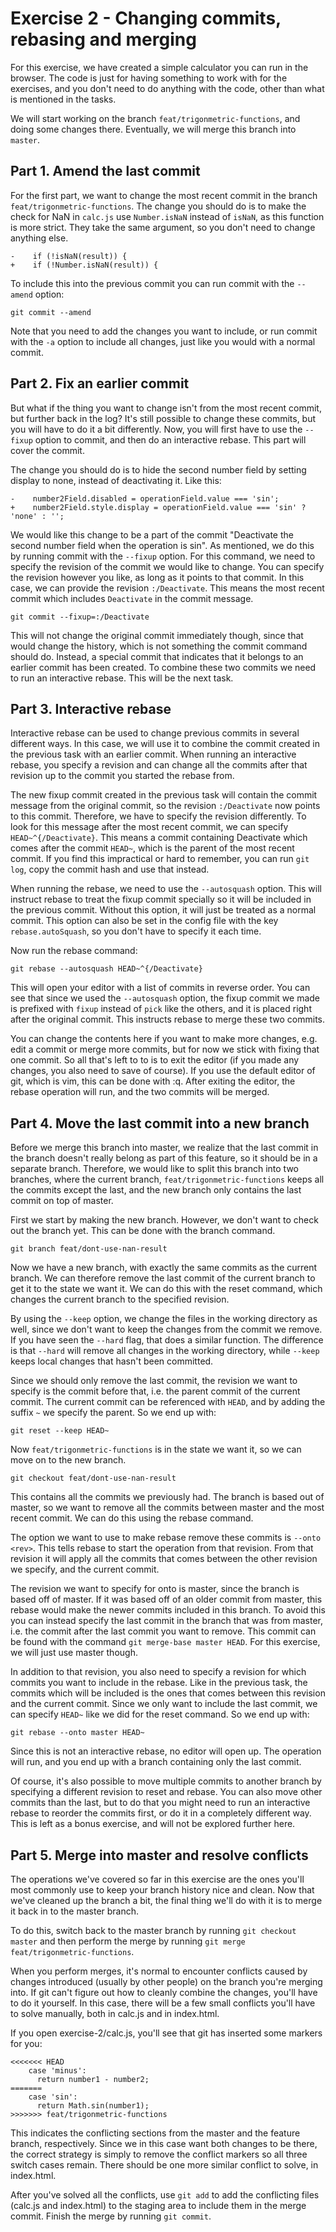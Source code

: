 # Exercise 2 - Changing commits, rebasing and merging

For this exercise, we have created a simple calculator you can run in the
browser. The code is just for having something to work with for the exercises,
and you don't need to do anything with the code, other than what is mentioned in
the tasks.

We will start working on the branch `feat/trigonmetric-functions`, and doing
some changes there. Eventually, we will merge this branch into `master`.

## Part 1. Amend the last commit

For the first part, we want to change the most recent commit in the branch
`feat/trigonmetric-functions`. The change you should do is to make the check for
NaN in `calc.js` use `Number.isNaN` instead of `isNaN`, as this function is more
strict. They take the same argument, so you don't need to change anything else.

```
-    if (!isNaN(result)) {
+    if (!Number.isNaN(result)) {
```

To include this into the previous commit you can run commit with the `--amend`
option:

```
git commit --amend
```

Note that you need to add the changes you want to include, or run commit with
the `-a` option to include all changes, just like you would with a normal
commit.

## Part 2. Fix an earlier commit

But what if the thing you want to change isn't from the most recent commit, but
further back in the log? It's still possible to change these commits, but you
will have to do it a bit differently. Now, you will first have to use the
`--fixup` option to commit, and then do an interactive rebase. This part will
cover the commit.

The change you should do is to hide the second number field by setting display
to none, instead of deactivating it. Like this:

```
-    number2Field.disabled = operationField.value === 'sin';
+    number2Field.style.display = operationField.value === 'sin' ? 'none' : '';
```

We would like this change to be a part of the commit "Deactivate the second
number field when the operation is sin". As mentioned, we do this by running
commit with the `--fixup` option. For this command, we need to specify the
revision of the commit we would like to change. You can specify the revision
however you like, as long as it points to that commit. In this case, we can
provide the revision `:/Deactivate`. This means the most recent commit which
includes `Deactivate` in the commit message.

```
git commit --fixup=:/Deactivate
```

This will not change the original commit immediately though, since that would
change the history, which is not something the commit command should do.
Instead, a special commit that indicates that it belongs to an earlier commit
has been created. To combine these two commits we need to run an interactive
rebase. This will be the next task.

## Part 3. Interactive rebase

Interactive rebase can be used to change previous commits in several different
ways. In this case, we will use it to combine the commit created in the
previous task with an earlier commit. When running an interactive rebase, you
specify a revision and can change all the commits after that revision up to the
commit you started the rebase from.

The new fixup commit created in the previous task will contain the commit
message from the original commit, so the revision `:/Deactivate` now points to
this commit. Therefore, we have to specify the revision differently. To look for
this message after the most recent commit, we can specify `HEAD~^{/Deactivate}`.
This means a commit containing Deactivate which comes after the commit `HEAD~`,
which is the parent of the most recent commit. If you find this impractical or
hard to remember, you can run `git log`, copy the commit hash and use that
instead.

When running the rebase, we need to use the `--autosquash` option. This will
instruct rebase to treat the fixup commit specially so it will be included in
the previous commit. Without this option, it will just be treated as a normal
commit. This option can also be set in the config file with the key
`rebase.autoSquash`, so you don't have to specify it each time.

Now run the rebase command:

```
git rebase --autosquash HEAD~^{/Deactivate}
```

This will open your editor with a list of commits in reverse order. You can see
that since we used the `--autosquash` option, the fixup commit we made is
prefixed with `fixup` instead of `pick` like the others, and it is placed right
after the original commit. This instructs rebase to merge these two commits.

You can change the contents here if you want to make more changes, e.g. edit a
commit or merge more commits, but for now we stick with fixing that one commit.
So all that's left to to is to exit the editor (if you made any changes, you
also need to save of course). If you use the default editor of git, which is
vim, this can be done with :q<Enter>. After exiting the editor, the rebase
operation will run, and the two commits will be merged.

## Part 4. Move the last commit into a new branch

Before we merge this branch into master, we realize that the last commit in the
branch doesn't really belong as part of this feature, so it should be in a
separate branch. Therefore, we would like to split this branch into two
branches, where the current branch, `feat/trigonmetric-functions` keeps all the
commits except the last, and the new branch only contains the last commit on
top of master.

First we start by making the new branch. However, we don't want to check out the
branch yet. This can be done with the branch command.

```
git branch feat/dont-use-nan-result
```

Now we have a new branch, with exactly the same commits as the current branch.
We can therefore remove the last commit of the current branch to get it to the
state we want it. We can do this with the reset command, which changes the
current branch to the specified revision.

By using the `--keep` option, we change the files in the working directory as
well, since we don't want to keep the changes from the commit we remove. If you
have seen the `--hard` flag, that does a similar function. The difference is
that `--hard` will remove all changes in the working directory, while `--keep`
keeps local changes that hasn't been committed.

Since we should only remove the last commit, the revision we want to specify is
the commit before that, i.e. the parent commit of the current commit. The
current commit can be referenced with `HEAD`, and by adding the suffix `~` we
specify the parent. So we end up with:

```
git reset --keep HEAD~
```

Now `feat/trigonmetric-functions` is in the state we want it, so we can move on
to the new branch.

```
git checkout feat/dont-use-nan-result
```

This contains all the commits we previously had. The branch is based out of
master, so we want to remove all the commits between master and the most recent
commit. We can do this using the rebase command.

The option we want to use to make rebase remove these commits is `--onto <rev>`.
This tells rebase to start the operation from that revision. From that revision
it will apply all the commits that comes between the other revision we specify,
and the current commit.

The revision we want to specify for onto is master, since the branch is based
off of master. If it was based off of an older commit from master, this rebase
would make the newer commits included in this branch. To avoid this you can
instead specify the last commit in the branch that was from master, i.e. the
commit after the last commit you want to remove. This commit can be found with
the command `git merge-base master HEAD`. For this exercise, we will just use
master though.

In addition to that revision, you also need to specify a revision for which
commits you want to include in the rebase. Like in the previous task, the
commits which will be included is the ones that comes between this revision and
the current commit. Since we only want to include the last commit, we can
specify `HEAD~` like we did for the reset command. So we end up with:

```
git rebase --onto master HEAD~
```

Since this is not an interactive rebase, no editor will open up. The operation
will run, and you end up with a branch containing only the last commit.

Of course, it's also possible to move multiple commits to another branch by
specifying a different revision to reset and rebase. You can also move other
commits than the last, but to do that you might need to run an interactive
rebase to reorder the commits first, or do it in a completely different way.
This is left as a bonus exercise, and will not be explored further here.

## Part 5. Merge into master and resolve conflicts

The operations we've covered so far in this exercise are the ones you'll most
commonly use to keep your branch history nice and clean. Now that we've cleaned
up the branch a bit, the final thing we'll do with it is to merge it back in to
the master branch.

To do this, switch back to the master branch by running `git checkout master`
and then perform the merge by running `git merge feat/trigonmetric-functions`.

When you perform merges, it's normal to encounter conflicts caused by changes
introduced (usually by other people) on the branch you're merging into. If git
can't figure out how to cleanly combine the changes, you'll have to do it
yourself. In this case, there will be a few small conflicts you'll have to solve
manually, both in calc.js and in index.html.

If you open exercise-2/calc.js, you'll see that git has inserted some markers
for you:
```
<<<<<<< HEAD
    case 'minus':
      return number1 - number2;
=======
    case 'sin':
      return Math.sin(number1);
>>>>>>> feat/trigonmetric-functions
```

This indicates the conflicting sections from the master and the feature branch,
respectively. Since we in this case want both changes to be there, the correct
strategy is simply to remove the conflict markers so all three switch cases
remain. There should be one more similar conflict to solve, in index.html.

After you've solved all the conflicts, use `git add` to add the conflicting
files (calc.js and index.html) to the staging area to include them in the merge
commit. Finish the merge by running `git commit`.
